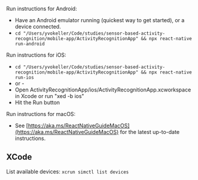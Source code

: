 Run instructions for Android:
- Have an Android emulator running (quickest way to get started), or a device connected.
- `cd "/Users/yvokeller/Code/studies/sensor-based-activity-recognition/mobile-app/ActivityRecognitionApp" && npx react-native run-android`

Run instructions for iOS:
- `cd "/Users/yvokeller/Code/studies/sensor-based-activity-recognition/mobile-app/ActivityRecognitionApp" && npx react-native run-ios`
- or -
- Open ActivityRecognitionApp/ios/ActivityRecognitionApp.xcworkspace in Xcode or run "xed -b ios"
- Hit the Run button

Run instructions for macOS:
- See [https://aka.ms/ReactNativeGuideMacOS](https://aka.ms/ReactNativeGuideMacOS) for the latest up-to-date instructions.

## XCode

List available devices: `xcrun simctl list devices`
